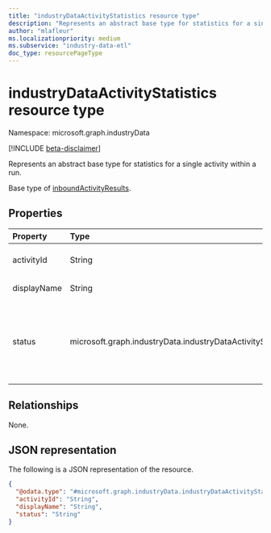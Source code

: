 ```yaml
---
title: "industryDataActivityStatistics resource type"
description: "Represents an abstract base type for statistics for a single activity within a run."
author: "mlafleur"
ms.localizationpriority: medium
ms.subservice: "industry-data-etl"
doc_type: resourcePageType
---
```


# industryDataActivityStatistics resource type

Namespace: microsoft.graph.industryData

[!INCLUDE [beta-disclaimer](../../includes/beta-disclaimer.md)]

Represents an abstract base type for statistics for a single activity within a run.

Base type of [inboundActivityResults](industrydata-inboundactivityresults.md).

## Properties

| Property    | Type                       | Description                                                                                                                                                                                  |
| :---------- | :------------------------- | :------------------------------------------------------------------------------------------------------------------------------------------------------------------------------------------- |
| activityId  | String                     | The identifier for the activity that is being reported on.                                                                                                                                   |
| displayName | String                     | The display name of the underlying flow.                                                                                                         |
| status      | microsoft.graph.industryData.industryDataActivityStatus | The latest status of the activity in the run. The possible values are: `inProgress`, `skipped`, `failed`, `completed`, `completedWithErrors`, `completedWithWarnings`, `unknownFutureValue`. |

## Relationships

None.

## JSON representation

The following is a JSON representation of the resource.

<!-- {
  "blockType": "resource",
  "@odata.type": "microsoft.graph.industryData.industryDataActivityStatistics"
}
-->

```json
{
  "@odata.type": "#microsoft.graph.industryData.industryDataActivityStatistics",
  "activityId": "String",
  "displayName": "String",
  "status": "String"
}
```
